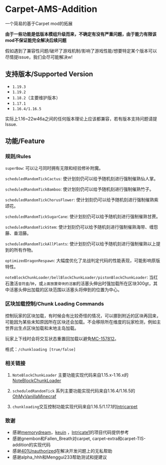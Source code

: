 # Carpet-AMS-Addition

一个简易的基于Carpet mod的拓展

**由于一些功能是低版本模组升级而来，不确定有没有严重问题，由于能力有限该mod不保证能完全解决后续问题**

假如遇到了兼容性问题/破坏了游戏机制/影响了游戏性能/想要特定某个版本可以尽情提issue，我们会尽可能解决w!

## 支持版本/Supported Version

- `1.19.3`
- `1.19.2`
- `1.18.2`（主要维护版本）
- `1.17.1`
- `1.16.4/1.16.5`

实际上1.16~22w46a之间的任何版本理论上应该都兼容，若有版本支持问题请提Issue.

## 功能/Feature

### 规则/Rules

`superBow`: 可以让弓同时拥有无限和经验修补附魔。

`scheduledRandomTickCactus`: 使计划刻仍可以给予随机刻进行强制催熟仙人掌。

`scheduledRandomTickBamboo`: 使计划刻仍可以给予随机刻进行强制催熟竹子。

`scheduledRandomTickChorusFlower`: 使计划刻仍可以给予随机刻进行强制催熟紫颂花。

`scheduledRandomTickSugarCane`: 使计划刻仍可以给予随机刻进行强制催熟甘蔗。

`scheduledRandomTickStem`: 使计划刻仍可以给予随机刻进行强制催熟海带、缠怨藤、垂泪藤。

`scheduledRandomTickAllPlants`: 使计划刻仍可以给予随机刻进行强制催熟以上提到的所有作物。

`optimizedDragonRespawn`: 大幅度优化了龙战判定代码的性能表现，可能影响原版特性。

`noteBlockChunkLoader/bellBlockChunkLoader/pistonBlockChunkLoader`: 当红石激活`音符盒`/`钟`，或`上面放置骨块的活塞`的活塞头伸出时强加载所在区块300gt，其中活塞头伸出加载的区块范围以活塞头将伸到的位置为中心。


### 区块加载控制/Chunk Loading Commands

控制玩家的区块加载，有时候会有比较奇怪的情况，可以挪到附近的区块再回来，可能因为某些未知原因所在区块还会加载。不会移除所在维度的玩家检测，例如主世界出生点区块加载和末地主岛加载。

玩家上下线时会将交互状态重置回加载以避免[MC-157812](https://bugs.mojang.com/browse/MC-157812)。

格式：`/chunkloading [true/false]`

### 相关链接

1. `NoteBlockChunkLoader`
   主要功能实现代码来自1.15.x-1.16.x的[NoteBlockChunkLoader](https://github.com/GC-server-CN/NoteBlockChunkLoader)

2. `scheduledRandomTick`
   系列主要功能实现代码来自1.16.4/1.16.5的[OhMyVanillaMinecraf](https://github.com/hit-mc/OhMyVanillaMinecraft)

3. `chunkloading`交互控制功能实现代码来自1.16.5/1.17.1的[Intricarpet](https://github.com/lntricate1/intricarpet)

### 致谢

- 感谢[memorydream](https://github.com/memorydream)，[keuin](https://github.com/keuin)
  ，[lntricate1](https://github.com/lntricate1)的项目代码提供参考
- 感谢gnembon和Fallen_Breath对carpet, carpet-extra和carpet-TIS-addition的实现代码
- 感谢[401Unauthorized](https://github.com/YehowahLiu)在解决开发问题上的无私帮助
- 感谢alpha_hhh和Menggui233帮助测试和提建议

